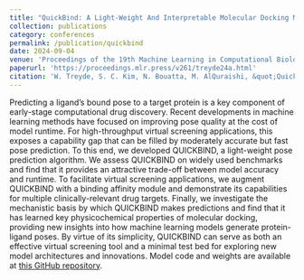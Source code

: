 ```yaml
---
title: "QuickBind: A Light-Weight And Interpretable Molecular Docking Model"
collection: publications
category: conferences
permalink: /publication/quickbind
date: 2024-09-04
venue: 'Proceedings of the 19th Machine Learning in Computational Biology meeting'
paperurl: 'https://proceedings.mlr.press/v261/treyde24a.html'
citation: 'W. Treyde, S. C. Kim, N. Bouatta, M. AlQuraishi, &quot;QuickBind: A Light-Weight And Interpretable Molecular Docking Model.&quot; <i>Proceedings of the 19th Machine Learning in Computational Biology meeting, PMLR</i>, 2024, <b>261</b>, 129-152.'
---
```


Predicting a ligand’s bound pose to a target protein is a key component of early-stage computational drug discovery. Recent developments in machine learning methods have focused on improving pose quality at the cost of model runtime. For high-throughput virtual screening applications, this exposes a capability gap that can be filled by moderately accurate but fast pose prediction. To this end, we developed QUICKBIND, a light-weight pose prediction algorithm. We assess QUICKBIND on widely used benchmarks and find that it provides an attractive trade-off between model accuracy and runtime. To facilitate virtual screening applications, we augment QUICKBIND with a binding affinity module and demonstrate its capabilities for multiple clinically-relevant drug targets. Finally, we investigate the mechanistic basis by which QUICKBIND makes predictions and find that it has learned key physicochemical properties of molecular docking, providing new insights into how machine learning models generate protein-ligand poses. By virtue of its simplicity, QUICKBIND can serve as both an effective virtual screening tool and a minimal test bed for exploring new model architectures and innovations. Model code and weights are available at [this GitHub repository](https://github.com/aqlaboratory/QuickBind).